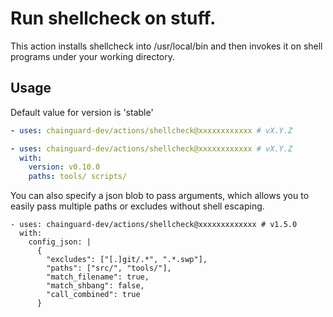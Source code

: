 # Run shellcheck on stuff.

This action installs shellcheck into /usr/local/bin
and then invokes it on shell programs under your working
directory.

## Usage
Default value for version is 'stable'

```yaml
- uses: chainguard-dev/actions/shellcheck@xxxxxxxxxxxx # vX.Y.Z
```

```yaml
- uses: chainguard-dev/actions/shellcheck@xxxxxxxxxxxx # vX.Y.Z
  with:
    version: v0.10.0
    paths: tools/ scripts/
```

You can also specify a json blob to pass arguments, which
allows you to easily pass multiple paths or excludes without
shell escaping.
```
- uses: chainguard-dev/actions/shellcheck@xxxxxxxxxxxxx # v1.5.0
  with:
    config_json: |
      {
        "excludes": ["[.]git/.*", ".*.swp"],
        "paths": ["src/", "tools/"],
        "match_filename": true,
        "match_shbang": false,
        "call_combined": true
      }
```
